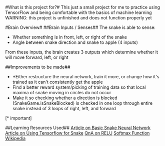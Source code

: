 #What is this project for?#
This just a small project for me to practice using TensorFlow and being comfortable with the basics of machine learning
WARNING: this project is unfinished and does not function properly yet

#Brain Overview#
##Brain Inputs / Senses##
The snake is able to sense:
- Whether something is in front, left, or right of the snake
- Angle between snake direction and snake to apple
(4 inputs)

From these inputs, the brain creates 3 outputs which determine whether it will move forward, left, or right

##Improvements to be made##
- *Either restructure the neural network, train it more, or change how it's trained as it can't consistently get the apple
- Find a better reward system/picking of training data so that local maxima of snake moving in circles do not occur
- Make it so checking whether a direction is blocked (SnakeGame.isSnakeBlocked) is checked in one loop through entire snake instead of 3 loops of right, left, and forward

[* important]

##Learning Resources Used##
[Article on Basic Snake Neural Network](https://towardsdatascience.com/today-im-going-to-talk-about-a-small-practical-example-of-using-neural-networks-training-one-to-6b2cbd6efdb3)
[Article on Using Tensorflow for Snake](https://tolotra.com/2018/02/23/tutorial-train-a-tensorflow-model-to-control-the-snake-game/)
[QnA on RELU](https://ai.stackexchange.com/questions/6468/why-do-we-prefer-relu-over-linear-activation-functions)
[Softmax Function Wikipedia](https://en.wikipedia.org/wiki/Softmax_function)